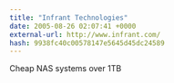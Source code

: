 ```yaml
---
title: "Infrant Technologies"
date: 2005-08-26 02:07:41 +0000
external-url: http://www.infrant.com/
hash: 9938fc40c00578147e5645d45dc24589
---
```


Cheap NAS systems over 1TB
